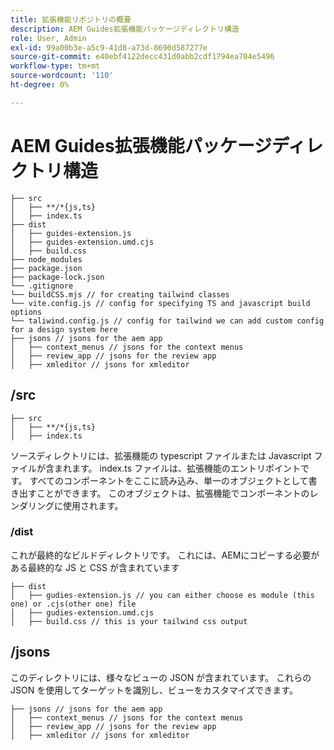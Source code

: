 ```yaml
---
title: 拡張機能リポジトリの概要
description: AEM Guides拡張機能パッケージディレクトリ構造
role: User, Admin
exl-id: 99a00b3e-a5c9-41d8-a73d-8690d587277e
source-git-commit: e40ebf4122decc431d0abb2cdf1794ea704e5496
workflow-type: tm+mt
source-wordcount: '110'
ht-degree: 0%

---
```


# AEM Guides拡張機能パッケージディレクトリ構造

```text
├── src
│   ├── **/*{js,ts}
│   ├── index.ts
├── dist
│   ├── guides-extension.js
│   ├── guides-extension.umd.cjs
│   ├── build.css
├── node_modules
├── package.json
├── package-lock.json 
└── .gitignore
└── buildCSS.mjs // for creating tailwind classes
└── vite.config.js // config for specifying TS and javascript build options
└── taliwind.config.js // config for tailwind we can add custom config for a design system here
├── jsons // jsons for the aem app
│   ├── context_menus // jsons for the context menus
│   ├── review_app // jsons for the review app
│   ├── xmleditor // jsons for xmleditor
```

## /src

```text
├── src
│   ├── **/*{js,ts}
│   ├── index.ts
```

ソースディレクトリには、拡張機能の typescript ファイルまたは Javascript ファイルが含まれます。 index.ts ファイルは、拡張機能のエントリポイントです。 すべてのコンポーネントをここに読み込み、単一のオブジェクトとして書き出すことができます。 このオブジェクトは、拡張機能でコンポーネントのレンダリングに使用されます。

### /dist

これが最終的なビルドディレクトリです。 これには、AEMにコピーする必要がある最終的な JS と CSS が含まれています

```test
├── dist
│   ├── gudies-extension.js // you can either choose es module (this one) or .cjs(other one) file
│   ├── gudies-extension.umd.cjs
│   ├── build.css // this is your tailwind css output
```

## /jsons

このディレクトリには、様々なビューの JSON が含まれています。 これらの JSON を使用してターゲットを識別し、ビューをカスタマイズできます。

```text
├── jsons // jsons for the aem app
│   ├── context_menus // jsons for the context menus
│   ├── review_app // jsons for the review app
│   ├── xmleditor // jsons for xmleditor
```
